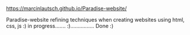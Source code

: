 https://marcinlautsch.github.io/Paradise-website/

Paradise-website
refining techniques when creating websites using html, css, js :)
in progress.......
:)................
Done :)
